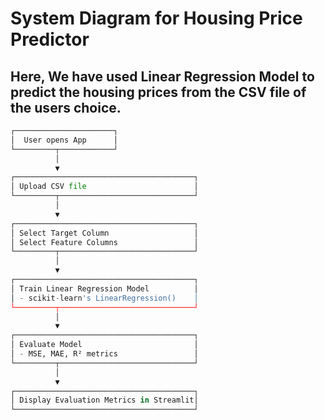 # System Diagram for Housing Price Predictor

## Here, We have used Linear Regression Model to predict the housing prices from the CSV file of the users choice.

```python
┌──────────────────────┐
│  User opens App      │
└─────────┬────────────┘
          │
          ▼
┌────────────────────────────────────────┐
│ Upload CSV file                        │
└─────────┬──────────────────────────────┘
          │
          ▼
┌────────────────────────────────────────┐
│ Select Target Column                   │
│ Select Feature Columns                 │
└─────────┬──────────────────────────────┘
          │
          ▼
┌────────────────────────────────────────┐
│ Train Linear Regression Model          │
│ - scikit-learn's LinearRegression()    │
└─────────┬──────────────────────────────┘
          │
          ▼
┌────────────────────────────────────────┐
│ Evaluate Model                         │
│ - MSE, MAE, R² metrics                 │
└─────────┬──────────────────────────────┘
          │
          ▼
┌────────────────────────────────────────┐
│ Display Evaluation Metrics in Streamlit│
└────────────────────────────────────────┘
```